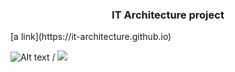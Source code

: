 <h3 align="center">IT Architecture project</h3>
[a link](https://it-architecture.github.io)

<br>

![Alt text](BCP_cloud.gif) / ![](images/pres.gif)